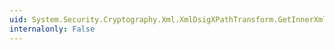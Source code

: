 ```yaml
---
uid: System.Security.Cryptography.Xml.XmlDsigXPathTransform.GetInnerXml
internalonly: False
---
```


